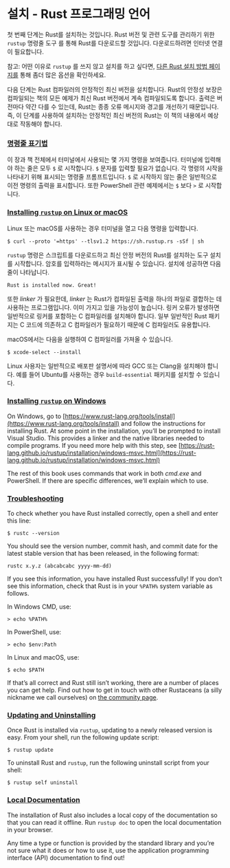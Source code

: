 # 설치 - Rust 프로그래밍 언어
첫 번째 단계는 Rust를 설치하는 것입니다. Rust 버전 및 관련 도구를 관리하기 위한 `rustup` 명령줄 도구 를 통해 Rust를 다운로드할 것입니다. 다운로드하려면 인터넷 연결이 필요합니다.

 

참고: 어떤 이유로 `rustup` 를 쓰지 않고 설치를 하고 싶다면, [다른 Rust 설치 방법 페이지를](https://forge.rust-lang.org/infra/other-installation-methods.html) 통해 좀더 많은 옵션을 확인하세요.

다음 단계는 Rust 컴파일러의 안정적인 최신 버전을 설치합니다. Rust의 안정성 보장은 컴파일되는 책의 모든 예제가 최신 Rust 버전에서 계속 컴파일되도록 합니다. 출력은 버전마다 약간 다를 수 있는데, Rust는 종종 오류 메시지와 경고를 개선하기 때문입니다. 즉, 이 단계를 사용하여 설치하는 안정적인 최신 버전의 Rust는 이 책의 내용에서 예상대로 작동해야 합니다.

### [명령줄 표기법](#command-line-notation)

이 장과 책 전체에서 터미널에서 사용되는 몇 가지 명령을 보여줍니다. 터미널에 입력해야 하는 줄은 모두 `$` 로 시작합니다. `$` 문자를 입력할 필요가 없습니다. 각 명령의 시작을 나타내기 위해 표시되는 명령줄 프롬프트입니다. `$` 로 시작하지 않는 줄은 일반적으로 이전 명령의 출력을 표시합니다. 또한 PowerShell 관련 예제에서는 `$` 보다 `>` 로 시작합니다.

### [Installing `rustup` on Linux or macOS](#installing-rustup-on-linux-or-macos)

Linux 또는 macOS를 사용하는 경우 터미널을 열고 다음 명령을 입력합니다.

```
$ curl --proto '=https' --tlsv1.2 https://sh.rustup.rs -sSf | sh

```

`rustup` 명령은 스크립트를 다운로드하고 최신 안정 버전의 Rust를 설치하는 도구 설치를 시작합니다. 암호를 입력하라는 메시지가 표시될 수 있습니다. 설치에 성공하면 다음 줄이 나타납니다.

```
Rust is installed now. Great!

```


또한 _linker_ 가 필요한데, _linker_ 는 Rust가 컴파일된 출력을 하나의 파일로 결합하는 데 사용하는 프로그램입니다. 이미 가지고 있을 가능성이 높습니다. 링커 오류가 발생하면 일반적으로 링커를 포함하는 C 컴파일러를 설치해야 합니다. 일부 일반적인 Rust 패키지는 C 코드에 의존하고 C 컴파일러가 필요하기 때문에 C 컴파일러도 유용합니다.

macOS에서는 다음을 실행하여 C 컴파일러를 가져올 수 있습니다.

```
$ xcode-select --install

```

Linux 사용자는 일반적으로 배포판 설명서에 따라 GCC 또는 Clang을 설치해야 합니다. 예를 들어 Ubuntu를 사용하는 경우 `build-essential` 패키지를 설치할 수 있습니다.

### [Installing `rustup` on Windows](#installing-rustup-on-windows)

On Windows, go to [https://www.rust-lang.org/tools/install](https://www.rust-lang.org/tools/install) and follow the instructions for installing Rust. At some point in the installation, you’ll be prompted to install Visual Studio. This provides a linker and the native libraries needed to compile programs. If you need more help with this step, see [https://rust-lang.github.io/rustup/installation/windows-msvc.html](https://rust-lang.github.io/rustup/installation/windows-msvc.html)

The rest of this book uses commands that work in both _cmd.exe_ and PowerShell. If there are specific differences, we’ll explain which to use.

### [Troubleshooting](#troubleshooting)

To check whether you have Rust installed correctly, open a shell and enter this line:

```
$ rustc --version

```


You should see the version number, commit hash, and commit date for the latest stable version that has been released, in the following format:

```
rustc x.y.z (abcabcabc yyyy-mm-dd)

```


If you see this information, you have installed Rust successfully! If you don’t see this information, check that Rust is in your `%PATH%` system variable as follows.

In Windows CMD, use:

```
> echo %PATH%

```


In PowerShell, use:

```
> echo $env:Path

```


In Linux and macOS, use:

```
$ echo $PATH

```


If that’s all correct and Rust still isn’t working, there are a number of places you can get help. Find out how to get in touch with other Rustaceans (a silly nickname we call ourselves) on [the community page](https://www.rust-lang.org/community).

### [Updating and Uninstalling](#updating-and-uninstalling)

Once Rust is installed via `rustup`, updating to a newly released version is easy. From your shell, run the following update script:

```
$ rustup update

```


To uninstall Rust and `rustup`, run the following uninstall script from your shell:

```
$ rustup self uninstall

```


### [Local Documentation](#local-documentation)

The installation of Rust also includes a local copy of the documentation so that you can read it offline. Run `rustup doc` to open the local documentation in your browser.

Any time a type or function is provided by the standard library and you’re not sure what it does or how to use it, use the application programming interface (API) documentation to find out!

[](https://doc.rust-lang.org/book/ch01-00-getting-started.html "Previous chapter")[](https://doc.rust-lang.org/book/ch01-02-hello-world.html "Next chapter")

[](https://doc.rust-lang.org/book/ch01-00-getting-started.html "Previous chapter")[](https://doc.rust-lang.org/book/ch01-02-hello-world.html "Next chapter")